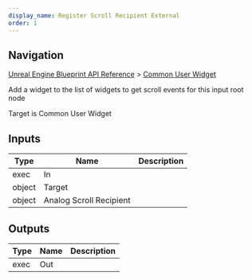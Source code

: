 ```yaml
---
display_name: Register Scroll Recipient External
order: 1
---
```

## Navigation

[Unreal Engine Blueprint API Reference](https://dev.epicgames.com/documentation/en-us/unreal-engine/BlueprintAPI) > [Common User Widget](https://dev.epicgames.com/documentation/en-us/unreal-engine/BlueprintAPI/CommonUserWidget)

Add a widget to the list of widgets to get scroll events for this input root node

Target is Common User Widget

## Inputs

| Type | Name | Description |
| --- | --- | --- |
| exec | In |  |
| object | Target |  |
| object | Analog Scroll Recipient |  |

## Outputs

| Type | Name | Description |
| --- | --- | --- |
| exec | Out |  |
